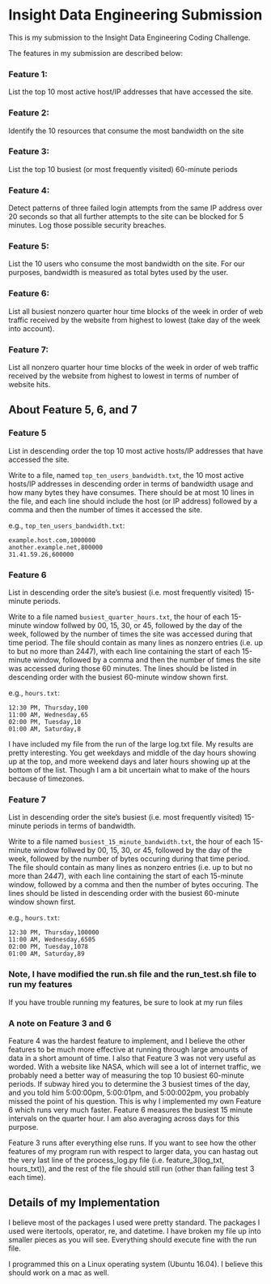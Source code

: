 # Insight Data Engineering Submission
This is my submission to the Insight Data Engineering Coding Challenge.


The features in my submission are described below: 

### Feature 1: 
List the top 10 most active host/IP addresses that have accessed the site.

### Feature 2: 
Identify the 10 resources that consume the most bandwidth on the site

### Feature 3:
List the top 10 busiest (or most frequently visited) 60-minute periods 

### Feature 4: 
Detect patterns of three failed login attempts from the same IP address over 20 seconds so that all further attempts to the site can be blocked for 5 minutes. Log those possible security breaches.

### Feature 5:
List the 10 users who consume the most bandwidth on the site.  For our purposes, bandwidth is measured as total bytes used by the user.

### Feature 6:
List all busiest nonzero quarter hour time blocks of the week in order of web traffic received by the website from highest to lowest (take day of the week into account).

### Feature 7:
List all nonzero quarter hour time blocks of the week in order of web traffic received by the website from highest to lowest in terms of number of website hits.

## About Feature 5, 6, and 7

### Feature 5 
List in descending order the top 10 most active hosts/IP addresses that have accessed the site.

Write to a file, named `top_ten_users_bandwidth.txt`, the 10 most active hosts/IP addresses in descending order in terms of bandwidth usage and how many bytes they have consumes.  There should be at most 10 lines in the file, and each line should include the host (or IP address) followed by a comma and then the number of times it accessed the site. 

e.g., `top_ten_users_bandwidth.txt`:

    example.host.com,1000000
    another.example.net,800000
    31.41.59.26,600000
    
### Feature 6
List in descending order the site’s busiest (i.e. most frequently visited) 15-minute periods.

Write to a file named `busiest_quarter_hours.txt`, the hour of each 15-minute window follwed by 00, 15, 30, or 45, followed by the day of the week, followed by the number of times the site was accessed during that time period. The file should contain as many lines as nonzero entries (i.e. up to but no more than 24*4*7), with each line containing the start of each 15-minute window, followed by a comma and then the number of times the site was accessed during those 60 minutes. The lines should be listed in descending order with the busiest 60-minute window shown first. 

e.g., `hours.txt`:

    12:30 PM, Thursday,100
    11:00 AM, Wednesday,65
    02:00 PM, Tuesday,10
    01:00 AM, Saturday,8

I have included my file from the run of the large log.txt file.  My results are pretty interesting.  You get weekdays and middle of the day hours showing up at the top, and more weekend days and later hours showing up at the bottom of the list.  Though I am a bit uncertain what to make of the hours because of timezones.

### Feature 7
List in descending order the site’s busiest (i.e. most frequently visited) 15-minute periods in terms of bandwidth.

Write to a file named `busiest_15_minute_bandwidth.txt`, the hour of each 15-minute window follwed by 00, 15, 30, or 45, followed by the day of the week, followed by the number of bytes occuring during that time period. The file should contain as many lines as nonzero entries (i.e. up to but no more than 24*4*7), with each line containing the start of each 15-minute window, followed by a comma and then the number of bytes occuring. The lines should be listed in descending order with the busiest 60-minute window shown first. 

e.g., `hours.txt`:

    12:30 PM, Thursday,100000
    11:00 AM, Wednesday,6505
    02:00 PM, Tuesday,1078
    01:00 AM, Saturday,89


### Note, I have modified the run.sh file and the run_test.sh file to run my features
If you have trouble running my features, be sure to look at my run files

### A note on Feature 3 and 6
Feature 4 was the hardest feature to implement, and I believe the other features to be much more effective at running through large amounts of data in a short amount of time.  I also that Feature 3 was not very useful as worded.  With a website like NASA, which will see a lot of internet traffic, we probably need a better way of measuring the top 10 busiest 60-minute periods.  If subway hired you to determine the 3 busiest times of the day, and you told him 5:00:00pm, 5:00:01pm, and 5:00:002pm, you probably missed the point of his question.  This is why I implemented my own Feature 6 which runs very much faster.  Feature 6 measures the busiest 15 minute intervals on the quarter hour.  I am also averaging across days for this purpose.

Feature 3 runs after everything else runs.  If you want to see how the other features of my program run with respect to larger data, you can hastag out the very last line of the process_log.py file (i.e. feature_3(log_txt, hours_txt)), and the rest of the file should still run (other than failing test 3 each time).

## Details of my Implementation
I believe most of the packages I used were pretty standard.  The packages I used were itertools, operator, re, and datetime.  I have broken my file up into smaller pieces as you will see.  Everything should execute fine with the run file.

I programmed this on a Linux operating system (Ubuntu 16.04).  I believe this should work on a mac as well.


